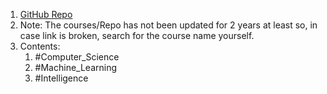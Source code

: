 1. [GitHub Repo](https://github.com/prakhar1989/awesome-courses#readme)
2. Note: The courses/Repo has not been updated for 2 years at least so, in case link is broken, search for the course name yourself.
3. Contents:
	1. #Computer_Science 
	2. #Machine_Learning 
	3. #Intelligence